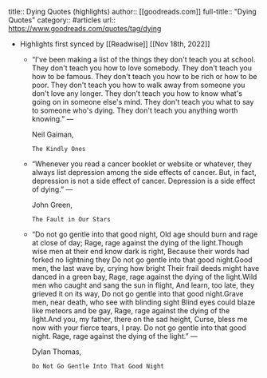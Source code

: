 title:: Dying Quotes (highlights)
author:: [[goodreads.com]]
full-title:: "Dying Quotes"
category:: #articles
url:: https://www.goodreads.com/quotes/tag/dying

- Highlights first synced by [[Readwise]] [[Nov 18th, 2022]]
	- “I've been making a list of the things they don't teach you at school. They don't teach you how to love somebody. They don't teach you how to be famous. They don't teach you how to be rich or how to be poor. They don't teach you how to walk away from someone you don't love any longer. They don't teach you how to know what's going on in someone else's mind. They don't teach you what to say to someone who's dying. They don't teach you anything worth knowing.”
	    ―
	  
	    Neil Gaiman,
	  
	    
	      The Kindly Ones
	- “Whenever you read a cancer booklet or website or whatever, they always list depression among the side effects of cancer. But, in fact, depression is not a side effect of cancer. Depression is a side effect of dying.”
	    ―
	  
	    John Green,
	  
	    
	      The Fault in Our Stars
	- “Do not go gentle into that good night, Old age should burn and rage at close of day; Rage, rage against the dying of the light.Though wise men at their end know dark is right, Because their words had forked no lightning they Do not go gentle into that good night.Good men, the last wave by, crying how bright Their frail deeds might have danced in a green bay, Rage, rage against the dying of the light.Wild men who caught and sang the sun in flight, And learn, too late, they grieved it on its way, Do not go gentle into that good night.Grave men, near death, who see with blinding sight Blind eyes could blaze like meteors and be gay, Rage, rage against the dying of the light.And you, my father, there on the sad height, Curse, bless me now with your fierce tears, I pray. Do not go gentle into that good night. Rage, rage against the dying of the light.”
	    ―
	  
	    Dylan Thomas,
	  
	    
	      Do Not Go Gentle Into That Good Night